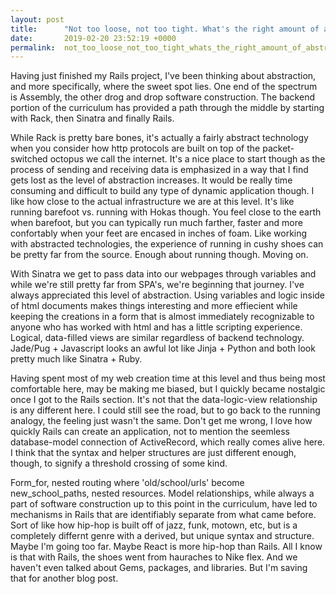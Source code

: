 ```yaml
---
layout: post
title:      "Not too loose, not too tight. What's the right amount of abstraction?"
date:       2019-02-20 23:52:19 +0000
permalink:  not_too_loose_not_too_tight_whats_the_right_amount_of_abstraction
---
```



Having just finished my Rails project, I've been thinking about abstraction, and more specifically, where the sweet spot lies. One end of the spectrum is Assembly, the other drog and drop software construction. The backend portion of the curriculum has provided a path through the middle by starting with Rack, then Sinatra and finally Rails. 

While Rack is pretty bare bones, it's actually a fairly abstract technology when you consider how http protocols are built on top of the packet-switched octopus we call the internet. It's a nice place to start though as the process of sending and receiving data is emphasized in a way that I find gets lost as the level of abstraction increases. It would be really time consuming and difficult to build any type of dynamic application though. I like how close to the actual infrastructure we are at this level. It's like running barefoot vs. running with Hokas though. You feel close to the earth when barefoot, but you can typically run much farther, faster and more confortably when your feet are encased in inches of foam. Like working with abstracted technologies, the experience of running in cushy shoes can be pretty far from the source. Enough about running though. Moving on. 

With Sinatra we get to pass data into our webpages through variables and while we're still pretty far from SPA's, we're beginning that journey. I've always appreciated this level of abstraction. Using variables and logic inside of html documents makes things interesting and more effiecient while keeping the creations in a form that is almost immediately recognizable to anyone who has worked with html and has a little scripting experience. Logical, data-filled views are similar regardless of backend technology. Jade/Pug + Javascript looks an awful lot like Jinja + Python and both look pretty much like Sinatra + Ruby. 

Having spent most of my web creation time at this level and thus being most comfortable here, may be making me biased, but I quickly became nostalgic once I got to the Rails section. It's not that the data-logic-view relationship is any different here. I could still see the road, but to go back to the running analogy, the feeling just wasn't the same. Don't get me wrong, I love how quickly Rails can create an application, not to mention the seemless database-model connection of ActiveRecord, which really comes alive here. I think that the syntax and helper structures are just different enough, though, to signify a threshold crossing of some kind.

Form_for, nested routing where 'old/school/urls' become new_school_paths, nested resources. Model relationships, while always a part of software construction up to this point in the curriculum, have led to mechanisms in Rails that are identifiably separate from what came before. Sort of like how hip-hop is built off of jazz, funk, motown, etc, but is a completely differnt genre with a derived, but unique syntax and structure. Maybe I'm going too far. Maybe React is more hip-hop than Rails. All I know is that with Rails, the shoes went from hauraches to Nike flex. And we haven't even talked about Gems, packages, and libraries. But I'm saving that for another blog post.
